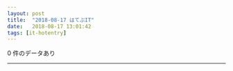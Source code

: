 ```yaml
---
layout: post
title:  "2018-08-17 はてぶIT"
date:   2018-08-17 13:01:42
tags: [it-hotentry]
---
```

0 件のデータあり

<hr>
